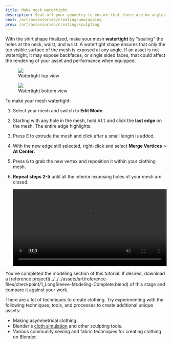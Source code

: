 ```yaml
---
title: Make mesh watertight
description: Seal off your geometry to ensure that there are no angles where the interior backfaces of your object are exposed.
next: /art/accessories/creating/unwrapping
prev: /art/accessories/creating/sculpting
---
```


With the shirt shape finalized, make your mesh **watertight** by "sealing" the holes at the neck, waist, and wrist. A watertight shape ensures that only the top visible surface of the mesh is exposed at any angle. If an asset is not watertight, it may expose backfaces, or single sided faces, that could affect the rendering of your asset and performance when equipped.

<GridContainer numColumns="2">
  <figure>
    <img src="../../../assets/art/accessories/creating/Watertight-Top.png" />
    <figcaption>Watertight top view</figcaption>
  </figure>
  <figure>
    <img src="../../../assets/art/accessories/creating/Watertight-Bottom.png" />
    <figcaption>Watertight bottom view</figcaption>
  </figure>
</GridContainer>

To make your mesh watertight:

1. Select your mesh and switch to **Edit Mode**.
2. Starting with any hole in the mesh, hold <kbd>Alt</kbd> and click the **last edge** on the mesh. The entire edge highlights.
3. Press <kbd>E</kbd> to extrude the mesh and click after a small length is added.
4. With the new edge still selected, right-click and select **Merge Vertices** > **At Center**.
5. Press <kbd>G</kbd> to grab the new vertex and reposition it within your clothing mesh.
6. **Repeat steps 2-5** until all the interior-exposing holes of your mesh are closed.

   <video controls src="../../../assets/art/accessories/creating/Modeling_08.mp4" width="100%"></video>

<Alert severity = 'success'>
You've completed the modeling section of this tutorial. If desired, download a [reference project](../../../assets/art/reference-files/checkpoint/1_LongSleeve-Modeling-Complete.blend) of this stage and compare it against your work.

There are a lot of techniques to create clothing. Try experimenting with the following techniques, tools, and processes to create additional unique assets:

- Making asymmetrical clothing.
- Blender's [cloth simulation](https://docs.blender.org/manual/en/latest/physics/cloth/examples.html#using-simulation-to-shape-sculpt-a-mesh) and other sculpting tools.
- Various community sewing and fabric techniques for creating clothing on Blender.

</Alert>

